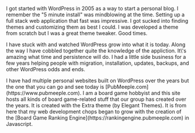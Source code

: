 <p>I got started with WordPress in 2005 as a way to start a personal blog. I remember the "5 minute install" was mindblowing at the time. Setting up a full stack web application that fast was impressive. I got sucked into finding themes and customizing them as best I could. I was developed a theme from scratch but I was a great theme tweaker. Good times.</p>
<p>I have stuck with and watched WordPress grow into what it is today. Along the way I have cobbled together quite the knowledge of the appliction. It\'s amazing what time and persistence will do. I had a little side business for a few years helping people with migration, installation, updates, backups, and other WordPress odds and ends.</p>
<p>I have had multiple personal websites built on WordPress over the years but the one that you can go and see today is [PubMeeple.com](https://www.pubmeeple.com). I am a board game hobbyist and this site hosts all kinds of board game-related stuff that our group has created over the years. It is created with the Extra theme (by Elegant Themes). It is from here that my web development chops began to grow with the creation of the [Board Game Ranking Engine](https://rankingengine.pubmeeple.com) in Javascript.</p>
